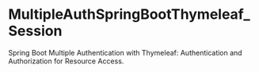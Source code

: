 # MultipleAuthSpringBootThymeleaf_Session
Spring Boot Multiple Authentication with Thymeleaf: Authentication and Authorization for Resource Access.
